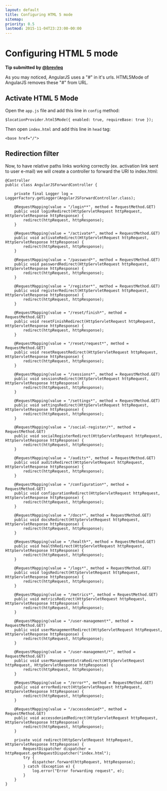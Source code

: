 ```yaml
---
layout: default
title: Configuring HTML 5 mode
sitemap:
priority: 0.5
lastmod: 2015-11-04T23:23:00-00:00
---
```


# Configuring HTML 5 mode

__Tip submitted by [@brevleq](https://github.com/brevleq)__

As you may noticed, AngularJS uses a "#" in it's urls. HTML5Mode of AngularJS removes these "#" from URL.

## Activate HTML 5 Mode

Open the `app.js` file and add this line in `config` method:

    $locationProvider.html5Mode({ enabled: true, requireBase: true });

Then open `index.html` and add this line in `head` tag:

    <base href="/">
    
## Redirection filter     
    
Now, to have relative paths links working correctly (ex. activation link sent to user e-mail) we will create a controller to forward the URI to index.html:
    
    @Controller
    public class AngularJSForwardController {

        private final Logger log = LoggerFactory.getLogger(AngularJSForwardController.class);

        @RequestMapping(value = "/login**", method = RequestMethod.GET)
        public void loginRedirect(HttpServletRequest httpRequest, HttpServletResponse httpResponse) {
            redirect(httpRequest, httpResponse);
        }

        @RequestMapping(value = "/activate*", method = RequestMethod.GET)
        public void activateRedirect(HttpServletRequest httpRequest, HttpServletResponse httpResponse) {
            redirect(httpRequest, httpResponse);
        }

        @RequestMapping(value = "/password*", method = RequestMethod.GET)
        public void passwordRedirect(HttpServletRequest httpRequest, HttpServletResponse httpResponse) {
            redirect(httpRequest, httpResponse);
        }

        @RequestMapping(value = "/register*", method = RequestMethod.GET)
        public void registerRedirect(HttpServletRequest httpRequest, HttpServletResponse httpResponse) {
            redirect(httpRequest, httpResponse);
        }

        @RequestMapping(value = "/reset/finish*", method = RequestMethod.GET)
        public void resetFinishRedirect(HttpServletRequest httpRequest, HttpServletResponse httpResponse) {
            redirect(httpRequest, httpResponse);
        }

        @RequestMapping(value = "/reset/request*", method = RequestMethod.GET)
        public void resetRequestRedirect(HttpServletRequest httpRequest, HttpServletResponse httpResponse) {
            redirect(httpRequest, httpResponse);
        }

        @RequestMapping(value = "/sessions*", method = RequestMethod.GET)
        public void sessionsRedirect(HttpServletRequest httpRequest, HttpServletResponse httpResponse) {
            redirect(httpRequest, httpResponse);
        }

        @RequestMapping(value = "/settings*", method = RequestMethod.GET)
        public void settingsRedirect(HttpServletRequest httpRequest, HttpServletResponse httpResponse) {
            redirect(httpRequest, httpResponse);
        }

        @RequestMapping(value = "/social-register/*", method = RequestMethod.GET)
        public void socialRegisterRedirect(HttpServletRequest httpRequest, HttpServletResponse httpResponse) {
            redirect(httpRequest, httpResponse);
        }

        @RequestMapping(value = "/audits*", method = RequestMethod.GET)
        public void auditsRedirect(HttpServletRequest httpRequest, HttpServletResponse httpResponse) {
            redirect(httpRequest, httpResponse);
        }

        @RequestMapping(value = "/configuration*", method = RequestMethod.GET)
        public void configurationRedirect(HttpServletRequest httpRequest, HttpServletResponse httpResponse) {
            redirect(httpRequest, httpResponse);
        }

        @RequestMapping(value = "/docs*", method = RequestMethod.GET)
        public void docsRedirect(HttpServletRequest httpRequest, HttpServletResponse httpResponse) {
            redirect(httpRequest, httpResponse);
        }

        @RequestMapping(value = "/health*", method = RequestMethod.GET)
        public void healthRedirect(HttpServletRequest httpRequest, HttpServletResponse httpResponse) {
            redirect(httpRequest, httpResponse);
        }

        @RequestMapping(value = "/logs*", method = RequestMethod.GET)
        public void logsRedirect(HttpServletRequest httpRequest, HttpServletResponse httpResponse) {
            redirect(httpRequest, httpResponse);
        }

        @RequestMapping(value = "/metrics*", method = RequestMethod.GET)
        public void metricsRedirect(HttpServletRequest httpRequest, HttpServletResponse httpResponse) {
            redirect(httpRequest, httpResponse);
        }

        @RequestMapping(value = "/user-management*", method = RequestMethod.GET)
        public void userManagementRedirect(HttpServletRequest httpRequest, HttpServletResponse httpResponse) {
            redirect(httpRequest, httpResponse);
        }

        @RequestMapping(value = "/user-management/*", method = RequestMethod.GET)
        public void userManagementExtraRedirect(HttpServletRequest httpRequest, HttpServletResponse httpResponse) {
            redirect(httpRequest, httpResponse);
        }

        @RequestMapping(value = "/error*", method = RequestMethod.GET)
        public void errorRedirect(HttpServletRequest httpRequest, HttpServletResponse httpResponse) {
            redirect(httpRequest, httpResponse);
        }

        @RequestMapping(value = "/accessdenied*", method = RequestMethod.GET)
        public void accessdeniedRedirect(HttpServletRequest httpRequest, HttpServletResponse httpResponse) {
            redirect(httpRequest, httpResponse);
        }

        private void redirect(HttpServletRequest httpRequest, HttpServletResponse httpResponse) {
            RequestDispatcher dispatcher = httpRequest.getRequestDispatcher("index.html");
            try {
                dispatcher.forward(httpRequest, httpResponse);
            } catch (Exception e) {
                log.error("Error forwarding request", e);
            }
        }
    }
